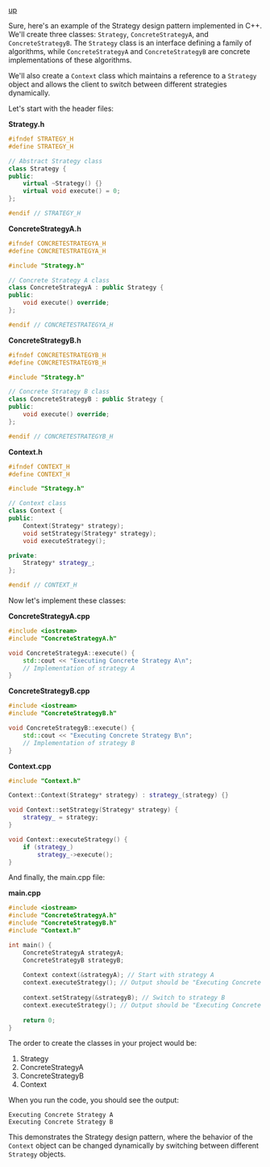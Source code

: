 [up](../README.md)

Sure, here's an example of the Strategy design pattern implemented in C++. We'll create three classes: `Strategy`, `ConcreteStrategyA`, and `ConcreteStrategyB`. The `Strategy` class is an interface defining a family of algorithms, while `ConcreteStrategyA` and `ConcreteStrategyB` are concrete implementations of these algorithms. 

We'll also create a `Context` class which maintains a reference to a `Strategy` object and allows the client to switch between different strategies dynamically.

Let's start with the header files:

**Strategy.h**
```cpp
#ifndef STRATEGY_H
#define STRATEGY_H

// Abstract Strategy class
class Strategy {
public:
    virtual ~Strategy() {}
    virtual void execute() = 0;
};

#endif // STRATEGY_H
```

**ConcreteStrategyA.h**
```cpp
#ifndef CONCRETESTRATEGYA_H
#define CONCRETESTRATEGYA_H

#include "Strategy.h"

// Concrete Strategy A class
class ConcreteStrategyA : public Strategy {
public:
    void execute() override;
};

#endif // CONCRETESTRATEGYA_H
```

**ConcreteStrategyB.h**
```cpp
#ifndef CONCRETESTRATEGYB_H
#define CONCRETESTRATEGYB_H

#include "Strategy.h"

// Concrete Strategy B class
class ConcreteStrategyB : public Strategy {
public:
    void execute() override;
};

#endif // CONCRETESTRATEGYB_H
```

**Context.h**
```cpp
#ifndef CONTEXT_H
#define CONTEXT_H

#include "Strategy.h"

// Context class
class Context {
public:
    Context(Strategy* strategy);
    void setStrategy(Strategy* strategy);
    void executeStrategy();

private:
    Strategy* strategy_;
};

#endif // CONTEXT_H
```

Now let's implement these classes:

**ConcreteStrategyA.cpp**
```cpp
#include <iostream>
#include "ConcreteStrategyA.h"

void ConcreteStrategyA::execute() {
    std::cout << "Executing Concrete Strategy A\n";
    // Implementation of strategy A
}
```

**ConcreteStrategyB.cpp**
```cpp
#include <iostream>
#include "ConcreteStrategyB.h"

void ConcreteStrategyB::execute() {
    std::cout << "Executing Concrete Strategy B\n";
    // Implementation of strategy B
}
```

**Context.cpp**
```cpp
#include "Context.h"

Context::Context(Strategy* strategy) : strategy_(strategy) {}

void Context::setStrategy(Strategy* strategy) {
    strategy_ = strategy;
}

void Context::executeStrategy() {
    if (strategy_)
        strategy_->execute();
}
```

And finally, the main.cpp file:

**main.cpp**
```cpp
#include <iostream>
#include "ConcreteStrategyA.h"
#include "ConcreteStrategyB.h"
#include "Context.h"

int main() {
    ConcreteStrategyA strategyA;
    ConcreteStrategyB strategyB;
    
    Context context(&strategyA); // Start with strategy A
    context.executeStrategy(); // Output should be "Executing Concrete Strategy A"
    
    context.setStrategy(&strategyB); // Switch to strategy B
    context.executeStrategy(); // Output should be "Executing Concrete Strategy B"
    
    return 0;
}
```

The order to create the classes in your project would be:

1. Strategy
2. ConcreteStrategyA
3. ConcreteStrategyB
4. Context

When you run the code, you should see the output:
```
Executing Concrete Strategy A
Executing Concrete Strategy B
```

This demonstrates the Strategy design pattern, where the behavior of the `Context` object can be changed dynamically by switching between different `Strategy` objects.
